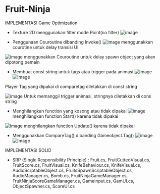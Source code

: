 # Fruit-Ninja

IMPLEMENTASI Game Optimization
- Texture 2D menggunakan filter mode Point(no filter)
![image](https://user-images.githubusercontent.com/101692512/227444452-8afa6ff7-d61f-4f01-beed-d72c9f0ac80a.png)


- Penggunaan Couroutine dibanding Invoke()
![image](https://user-images.githubusercontent.com/101692512/227447812-cd14587e-513e-42d5-a5b3-2e6ae64069ea.png)
menggunakkan courotine untuk delay transisi UI

![image](https://user-images.githubusercontent.com/101692512/227447927-981ad675-86ab-4411-b546-44cf0b268dd9.png)
menggunakkan Couroutine untuk delay spawn object yang akan dipotong pemain

- Membuat const string untuk tags atau trigger pada animasi
![image](https://user-images.githubusercontent.com/101692512/227444852-f5da1a31-757a-47a8-968f-66491b915ece.png)
![image](https://user-images.githubusercontent.com/101692512/227447357-15f56964-5838-4bc8-aa5a-8f395fe54562.png)

Player Tag yang dipakai di comparetag diletakkan di const string

![image](https://user-images.githubusercontent.com/101692512/227447468-296c4eef-ef4e-4d84-ac65-4484712ff20c.png)
Untuk memanggil trigger animasi, stringnya diletakkan di cons string




- Menghilangkan function yang kosong atau tidak dipakai
![image](https://user-images.githubusercontent.com/101692512/227445068-2b360ba1-cd41-4a5f-b500-418705c2c2c8.png)
menghilangkan function Start() karena tidak dipakai

![image](https://user-images.githubusercontent.com/101692512/227445241-41291b5d-81b8-41a1-9ea8-105ec6025d25.png)
menghilangkan function Update() karena tidak dipakai


- Menggunakkan CompareTag() dibanding Gameobject.Tag()
![image](https://user-images.githubusercontent.com/101692512/227444792-44376d27-446b-4205-8fcd-e948643c14cc.png)
![image](https://user-images.githubusercontent.com/101692512/227448100-bba5783c-aa7c-468f-9d7e-abe7fd2011c2.png)



IMPLEMENTASI SOLID

- SRP (Single Responsibility Principle) : 
Fruit.cs, FruitCuttedVisual.cs, FruitScore.cs, FruitVisual.cs, KnifeBehaviour.cs, KnifeVisual.cs, AudioScrptableObject.cs, FruitsSpawnScriptableObject.cs, AudioManager.cs, Bomb.cs, FruitNinjaGameManager.cs, FruitNinjaScoreGameManager.cs, GameInput.cs, GamUI.cs, ObjectSpawner.cs, ScoreUI.cs
